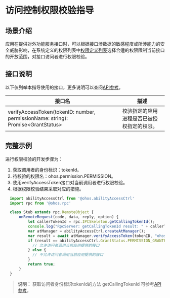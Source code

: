 # 访问控制权限校验指导

## 场景介绍

应用在提供对外功能服务接口时，可以根据接口涉数据的敏感程度或所涉能力的安全威胁影响，在系统定义的权限列表中[权限定义列表](permission-list.md)选择合适的权限限制当前接口的开放范围，对接口访问者进行权限校验。

## 接口说明

以下仅列举本指导使用的接口，更多说明可以查阅[API参考](../reference/apis/js-apis-ability-context.md)。

| 接口名                                                       | 描述                                             |
| ------------------------------------------------------------ | --------------------------------------------------- |
| verifyAccessToken(tokenID: number, permissionName: string): Promise&lt;GrantStatus&gt; | 校验指定的应用进程是否已被授权指定的权限。 |


## 完整示例

进行权限校验的开发步骤为：

1. 获取调用者的身份标识：tokenId。
2. 待校验的权限名：ohos.permission.PERMISSION。
3. 使用verifyAccessToken接口对当前调用者进行权限校验。
4. 根据权限校验结果采取对应的措施。

```js
  import abilityAccessCtrl from '@ohos.abilityAccessCtrl'
  import rpc from '@ohos.rpc'

  class Stub extends rpc.RemoteObject {
      onRemoteRequest(code, data, reply, option) {
          let callerTokenId = rpc.IPCSkeleton.getCallingTokenId();
          console.log("RpcServer: getCallingTokenId result: " + callerTokenId);
          var atManager = abilityAccessCtrl.createAtManager();
          var result = await atManager.verifyAccessToken(tokenID, "ohos.permission.PERMISSION");
          if (result == abilityAccessCtrl.GrantStatus.PERMISSION_GRANTED) {
            // 允许访问者调用当前应用提供的接口
          } else {
            // 不允许访问者调用当前应用提供的接口
          }
          return true;
      }
  }

```
> **说明：**
> 获取访问者身份标识tokenId的方法 getCallingTokenId 可参考[API参考](../reference/apis/js-apis-rpc.md)。